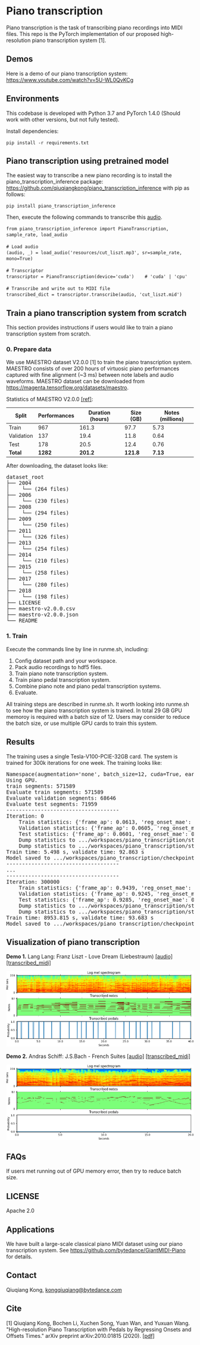 
# Piano transcription

Piano transcription is the task of transcribing piano recordings into MIDI files. This repo is the PyTorch implementation of our proposed high-resolution piano transcription system [1].

## Demos
Here is a demo of our piano transcription system: https://www.youtube.com/watch?v=5U-WL0QvKCg

## Environments
This codebase is developed with Python 3.7 and PyTorch 1.4.0 (Should work with other versions, but not fully tested).

Install dependencies:
```
pip install -r requirements.txt
```

## Piano transcription using pretrained model
The easiest way to transcribe a new piano recording is to install the piano_transcription_inference package: https://github.com/qiuqiangkong/piano_transcription_inference with pip as follows: 

```
pip install piano_transcription_inference
```

Then, execute the following commands to transcribe this [audio](resources/cut_liszt.mp3).

```
from piano_transcription_inference import PianoTranscription, sample_rate, load_audio

# Load audio
(audio, _) = load_audio('resources/cut_liszt.mp3', sr=sample_rate, mono=True)

# Transcriptor
transcriptor = PianoTranscription(device='cuda')    # 'cuda' | 'cpu'

# Transcribe and write out to MIDI file
transcribed_dict = transcriptor.transcribe(audio, 'cut_liszt.mid')
```

## Train a piano transcription system from scratch

This section provides instructions if users would like to train a piano transcription system from scratch.

### 0. Prepare data
We use MAESTRO dataset V2.0.0 [1] to train the piano transcription system. MAESTRO consists of over 200 hours of virtuosic piano performances captured with fine alignment (~3 ms) between note labels and audio waveforms. MAESTRO dataset can be downloaded from https://magenta.tensorflow.org/datasets/maestro.

Statistics of MAESTRO V2.0.0 [[ref]](https://magenta.tensorflow.org/datasets/maestro#v200):

| Split      | Performances | Duration (hours) | Size (GB) | Notes (millions) |
|------------|--------------|------------------|-----------|------------------|
| Train      |          967 |            161.3 |      97.7 |             5.73 |
| Validation |          137 |             19.4 |      11.8 |             0.64 |
| Test       |          178 |             20.5 |      12.4 |             0.76 |
| **Total**  |      **1282**|         **201.2**|  **121.8**|          **7.13**|

After downloading, the dataset looks like:

<pre>
dataset_root
├── 2004
│    └── (264 files)
├── 2006
│    └── (230 files)
├── 2008
│    └── (294 files)
├── 2009
│    └── (250 files) 
├── 2011
│    └── (326 files)
├── 2013
│    └── (254 files)
├── 2014
│    └── (210 files)
├── 2015
│    └── (258 files)
├── 2017
│    └── (280 files)
├── 2018
│    └── (198 files)
├── LICENSE
├── maestro-v2.0.0.csv
├── maestro-v2.0.0.json
└── README
</pre>

### 1. Train

Execute the commands line by line in runme.sh, including:

1) Config dataset path and your workspace.
2) Pack audio recordings to hdf5 files.
3) Train piano note transcription system.
4) Train piano pedal transcription system.
5) Combine piano note and piano pedal transcription systems.
6) Evaluate.

All training steps are described in runme.sh. It worth looking into runme.sh to see how the piano transcription system is trained. In total 29 GB GPU memoroy is required with a batch size of 12. Users may consider to reduce the batch size, or use multiple GPU cards to train this system.

## Results
The training uses a single Tesla-V100-PCIE-32GB card. The system is trained for 300k iterations for one week. The training looks like:

<pre>
Namespace(augmentation='none', batch_size=12, cuda=True, early_stop=300000, filename='main', learning_rate=0.0005, loss_type='regress_onset_offset_frame_velocity_bce', max_note_shift=0, mini_data=False, mode='train', model_type='Regress_onset_offset_frame_velocity_CRNN', reduce_iteration=10000, resume_iteration=0, workspace='.../workspaces/piano_transcription')
Using GPU.
train segments: 571589
Evaluate train segments: 571589
Evaluate validation segments: 68646
Evaluate test segments: 71959
------------------------------------
Iteration: 0
    Train statistics: {'frame_ap': 0.0613, 'reg_onset_mae': 0.514, 'reg_offset_mae': 0.482, 'velocity_mae': 0.1362}
    Validation statistics: {'frame_ap': 0.0605, 'reg_onset_mae': 0.5143, 'reg_offset_mae': 0.4819, 'velocity_mae': 0.133}
    Test statistics: {'frame_ap': 0.0601, 'reg_onset_mae': 0.5139, 'reg_offset_mae': 0.4821, 'velocity_mae': 0.1283}
    Dump statistics to .../workspaces/piano_transcription/statistics/main/Regress_onset_offset_frame_velocity_CRNN/loss_type=regress_onset_offset_frame_velocity_bce/augmentation=none/batch_size=12/statistics.pkl
    Dump statistics to .../workspaces/piano_transcription/statistics/main/Regress_onset_offset_frame_velocity_CRNN/loss_type=regress_onset_offset_frame_velocity_bce/augmentation=none/batch_size=12/statistics_2020-04-28_00-22-33.pickle
Train time: 5.498 s, validate time: 92.863 s
Model saved to .../workspaces/piano_transcription/checkpoints/main/Regress_onset_offset_frame_velocity_CRNN/loss_type=regress_onset_offset_frame_velocity_bce/augmentation=none/batch_size=12/0_iterations.pth
------------------------------------
...
------------------------------------
Iteration: 300000
    Train statistics: {'frame_ap': 0.9439, 'reg_onset_mae': 0.091, 'reg_offset_mae': 0.127, 'velocity_mae': 0.0241}
    Validation statistics: {'frame_ap': 0.9245, 'reg_onset_mae': 0.0985, 'reg_offset_mae': 0.1327, 'velocity_mae': 0.0265}
    Test statistics: {'frame_ap': 0.9285, 'reg_onset_mae': 0.097, 'reg_offset_mae': 0.1353, 'velocity_mae': 0.027}
    Dump statistics to .../workspaces/piano_transcription/statistics/main/Regress_onset_offset_frame_velocity_CRNN/loss_type=regress_onset_offset_frame_velocity_bce/augmentation=none/batch_size=12/statistics.pkl
    Dump statistics to .../workspaces/piano_transcription/statistics/main/Regress_onset_offset_frame_velocity_CRNN/loss_type=regress_onset_offset_frame_velocity_bce/augmentation=none/batch_size=12/statistics_2020-04-28_00-22-33.pickle
Train time: 8953.815 s, validate time: 93.683 s
Model saved to .../workspaces/piano_transcription/checkpoints/main/Regress_onset_offset_frame_velocity_CRNN/loss_type=regress_onset_offset_frame_velocity_bce/augmentation=none/batch_size=12/300000_iterations.pth
</pre>

## Visualization of piano transcription

**Demo 1.** Lang Lang: Franz Liszt - Love Dream (Liebestraum) [[audio]](resources/cut_liszt.mp3) [[transcribed_midi]](resources/cut_liszt.mid)

<img src="resources/cut_liszt.png">

**Demo 2.** Andras Schiff: J.S.Bach - French Suites [[audio]](resources/cut_bach.mp3) [[transcribed_midi]](resources/cut_bach.mid)

<img src="resources/cut_bach.png">

## FAQs
If users met running out of GPU memory error, then try to reduce batch size.

## LICENSE
Apache 2.0

## Applications
We have built a large-scale classical piano MIDI dataset using our piano transcription system. See https://github.com/bytedance/GiantMIDI-Piano for details.

## Contact
Qiuqiang Kong, kongqiuqiang@bytedance.com

## Cite
[1] Qiuqiang Kong, Bochen Li, Xuchen Song, Yuan Wan, and Yuxuan Wang. "High-resolution Piano Transcription with Pedals by Regressing Onsets and Offsets Times." arXiv preprint arXiv:2010.01815 (2020). [[pdf]](https://arxiv.org/pdf/2010.01815.pdf)
